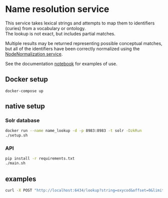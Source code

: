 # Name resolution service

This service takes lexical strings and attempts to map them to identifiers (curies) from a vocabulary or ontology.  
The lookup is not exact, but includes partial matches.

Multiple results may be returned representing possible conceptual matches, but all of the identifiers have been 
correctly normalized using the [NodeNormalization service](https://nodenormalization-sri.renci.org/apidocs).

See the documentation [notebook](documentation/NameResolution.ipynb) for examples of use.

## Docker setup

`docker-compose up`

## native setup

### Solr database

```bash
docker run --name name_lookup -d -p 8983:8983 -t solr -DzkRun
./setup.sh
```

### API

```bash
pip install -r requirements.txt
./main.sh
```

## examples

```bash
curl -X POST "http://localhost:6434/lookup?string=oxycod&offset=0&limit=10" -H "accept: application/json"
```
